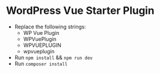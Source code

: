 # WordPress Vue Starter Plugin

-   Replace the following strings:
    -   WP Vue Plugin
    -   WPVuePlugin
    -   WPVUEPLUGIN
    -   wpvueplugin
-   Run `npm install` && `npm run dev`
-   Run `composer install`
